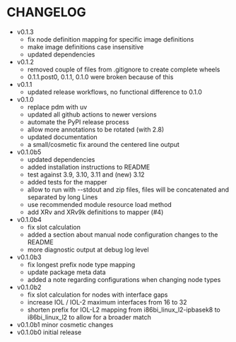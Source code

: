 # CHANGELOG

- v0.1.3
  - fix node definition mapping for specific image definitions
  - make image definitions case insensitive
  - updated dependencies
- v0.1.2
  - removed couple of files from .gitignore to create complete wheels
  - 0.1.1.post0, 0.1.1, 0.1.0 were broken because of this
- v0.1.1
  - updated release workflows, no functional difference to 0.1.0
- v0.1.0
  - replace pdm with uv
  - updated all github actions to newer versions
  - automate the PyPI release process
  - allow more annotations to be rotated (with 2.8)
  - updated documentation
  - a small/cosmetic fix around the centered line output
- v0.1.0b5
  - updated dependencies
  - added installation instructions to README
  - test against 3.9, 3.10, 3.11 and (new) 3.12
  - added tests for the mapper
  - allow to run with --stdout and zip files, files will be concatenated
    and separated by long Lines
  - use recommended module resource load method
  - add XRv and XRv9k definitions to mapper (#4)
- v0.1.0b4
  - fix slot calculation
  - added a section about manual node configuration changes to the README
  - more diagnostic output at debug log level
- v0.1.0b3
  - fix longest prefix node type mapping
  - update package meta data
  - added a note regarding configurations when changing node types
- v0.1.0b2
  - fix slot calculation for nodes with interface gaps
  - increase IOL / IOL-2 maximum interfaces from 16 to 32
  - shorten prefix for IOL-L2 mapping from i86bi_linux_l2-ipbasek8 to
    i86bi_linux_l2 to allow for a broader match
- v0.1.0b1 minor cosmetic changes
- v0.1.0b0 initial release
